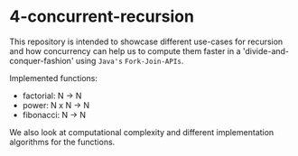 # 4-concurrent-recursion

This repository is intended to showcase different use-cases for recursion
and how concurrency can help us to compute them faster in a 'divide-and-conquer-fashion'
using `Java's` `Fork-Join-APIs`. 

Implemented functions:
- factorial: N -> N
- power: N x N -> N
- fibonacci: N -> N

We also look at computational complexity and different implementation algorithms for the functions. 